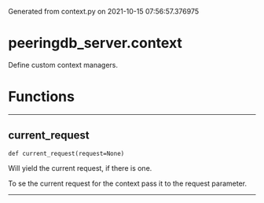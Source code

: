 Generated from context.py on 2021-10-15 07:56:57.376975

# peeringdb_server.context

Define custom context managers.

# Functions
---

## current_request
`def current_request(request=None)`

Will yield the current request, if there is one.

To se the current request for the context pass it to
the request parameter.

---
